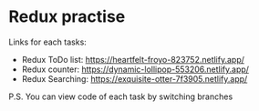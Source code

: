 # Redux practise

Links for each tasks:

- Redux ToDo list: https://heartfelt-froyo-823752.netlify.app/
- Redux counter: https://dynamic-lollipop-553206.netlify.app/
- Redux Searching: https://exquisite-otter-7f3905.netlify.app/

P.S. You can view code of each task by switching branches
